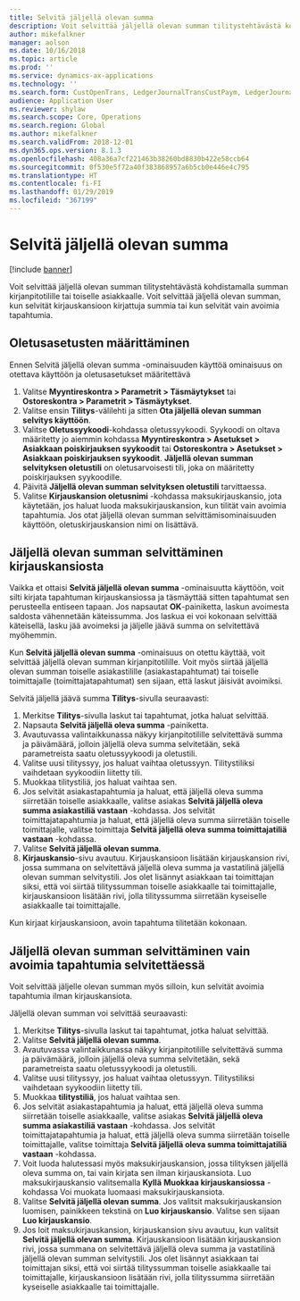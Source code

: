 ```yaml
---
title: Selvitä jäljellä olevan summa
description: Voit selvittää jäljellä olevan summan tilitystehtävästä kohdistamalla summan kirjanpitotilille.
author: mikefalkner
manager: aolson
ms.date: 10/16/2018
ms.topic: article
ms.prod: ''
ms.service: dynamics-ax-applications
ms.technology: ''
ms.search.form: CustOpenTrans, LedgerJournalTransCustPaym, LedgerJournalTransVendPaym, VendOpenTrans
audience: Application User
ms.reviewer: shylaw
ms.search.scope: Core, Operations
ms.search.region: Global
ms.author: mikefalkner
ms.search.validFrom: 2018-12-01
ms.dyn365.ops.version: 8.1.3
ms.openlocfilehash: 408a36a7cf221463b38260bd8830b422e58ccb64
ms.sourcegitcommit: 0f530e5f72a40f383868957a6b5cb0e446e4c795
ms.translationtype: HT
ms.contentlocale: fi-FI
ms.lasthandoff: 01/29/2019
ms.locfileid: "367199"
---
```

# <a name="settle-remainder"></a>Selvitä jäljellä olevan summa

[!include [banner](../includes/banner.md)]

Voit selvittää jäljellä olevan summan tilitystehtävästä kohdistamalla summan kirjanpitotilille tai toiselle asiakkaalle. Voit selvittää jäljellä olevan summan, kun selvität kirjauskansioon kirjattuja summia tai kun selvität vain avoimia tapahtumia.

## <a name="setting-up-defaults"></a>Oletusasetusten määrittäminen 
Ennen Selvitä jäljellä olevan summa -ominaisuuden käyttöä ominaisuus on otettava käyttöön ja oletusasetukset määritettävä

1)  Valitse **Myyntireskontra > Parametrit > Täsmäytykset** tai **Ostoreskontra > Parametrit > Täsmäytykset**.
2)  Valitse ensin **Tilitys**-välilehti ja sitten **Ota jäljellä olevan summan selvitys käyttöön**.
3)  Valitse **Oletussyykoodi**-kohdassa oletussyykoodi. Syykoodi on oltava määritetty jo aiemmin kohdassa **Myyntireskontra > Asetukset > Asiakkaan poiskirjauksen syykoodit** tai **Ostoreskontra > Asetukset > Asiakkaan poiskirjauksen syykoodit**. **Jäljellä olevan summan selvityksen oletustili** on oletusarvoisesti tili, joka on määritetty poiskirjauksen syykoodille.
3)  Päivitä **Jäljellä olevan summan selvityksen oletustili** tarvittaessa.
4)  Valitse **Kirjauskansion oletusnimi** -kohdassa maksukirjauskansio, jota käytetään, jos haluat luoda maksukirjauskansion, kun tilität vain avoimia tapahtumia. Jos otat jäljellä olevan summan selvittämisominaisuuden käyttöön, oletuskirjauskansion nimi on lisättävä.

## <a name="settle-remainder-from-a-journal"></a>Jäljellä olevan summan selvittäminen kirjauskansiosta
Vaikka et ottaisi **Selvitä jäljellä olevan summa** -ominaisuutta käyttöön, voit silti kirjata tapahtuman kirjauskansiossa ja täsmäyttää sitten tapahtumat sen perusteella entiseen tapaan. Jos napsautat **OK**-painiketta, laskun avoimesta saldosta vähennetään käteissumma. Jos laskua ei voi kokonaan selvittää käteisellä, lasku jää avoimeksi ja jäljelle jäävä summa on selvitettävä myöhemmin.

Kun **Selvitä jäljellä olevan summa** -ominaisuus on otettu käyttää, voit selvittää jäljellä olevan summan kirjanpitotilille. Voit myös siirtää jäljellä olevan summan toiselle asiakastilille (asiakastapahtumat) tai toiselle toimittajalle (toimittajatapahtumat) sen sijaan, että laskut jäisivät avoimiksi. 

Selvitä jäljellä jäävä summa **Tilitys**-sivulla seuraavasti:

1)  Merkitse **Tilitys**-sivulla laskut tai tapahtumat, jotka haluat selvittää.
2)  Napsauta **Selvitä jäljellä oleva summa** -painiketta.
3)  Avautuvassa valintaikkunassa näkyy kirjanpitotilille selvitettävä summa ja päivämäärä, jolloin jäljellä oleva summa selvitetään, sekä parametreista saatu oletussyykoodi ja oletustili. 
4)  Valitse uusi tilityssyy, jos haluat vaihtaa oletussyyn. Tilitystiliksi vaihdetaan syykoodiin liitetty tili.
5)  Muokkaa tilitystiliä, jos haluat vaihtaa sen.
6)  Jos selvität asiakastapahtumia ja haluat, että jäljellä oleva summa siirretään toiselle asiakkaalle, valitse asiakas **Selvitä jäljellä oleva summa asiakastiliä vastaan** -kohdassa. Jos selvität toimittajatapahtumia ja haluat, että jäljellä oleva summa siirretään toiselle toimittajalle, valitse toimittaja **Selvitä jäljellä oleva summa toimittajatiliä vastaan** -kohdassa.
6)  Valitse **Selvitä jäljellä olevan summa**.
7)  **Kirjauskansio**-sivu avautuu. Kirjauskansioon lisätään kirjauskansion rivi, jossa summana on selvitettävä jäljellä oleva summa ja vastatilinä jäljellä olevan summan selvitystili. Jos olet lisännyt asiakkaan tai toimittajan siksi, että voi siirtää tilityssumman toiselle asiakkaalle tai toimittajalle, kirjauskansioon lisätään rivi, jolla tilityssumma siirretään kyseiselle asiakkaalle tai toimittajalle.

Kun kirjaat kirjauskansioon, avoin tapahtuma tilitetään kokonaan. 

## <a name="settle-remainder-when-you-are-only-settling-open-transactions"></a>Jäljellä olevan summan selvittäminen vain avoimia tapahtumia selvitettäessä
Voit selvittää jäljelle olevan summan myös silloin, kun selvität avoimia tapahtumia ilman kirjauskansiota.

Jäljellä olevan summan voi selvittää seuraavasti:

1)  Merkitse **Tilitys**-sivulla laskut tai tapahtumat, jotka haluat selvittää.
2)  Valitse **Selvitä jäljellä olevan summa**.
3)  Avautuvassa valintaikkunassa näkyy kirjanpitotilille selvitettävä summa ja päivämäärä, jolloin jäljellä oleva summa selvitetään, sekä parametreista saatu oletussyykoodi ja oletustili. 
4)  Valitse uusi tilityssyy, jos haluat vaihtaa oletussyyn. Tilitystiliksi vaihdetaan syykoodiin liitetty tili.
5)  Muokkaa **tilitystiliä**, jos haluat vaihtaa sen.
6)  Jos selvität asiakastapahtumia ja haluat, että jäljellä oleva summa siirretään toiselle asiakkaalle, valitse asiakas **Selvitä jäljellä oleva summa asiakastiliä vastaan** -kohdassa. Jos selvität toimittajatapahtumia ja haluat, että jäljellä oleva summa siirretään toiselle toimittajalle, valitse toimittaja **Selvitä jäljellä oleva summa toimittajatiliä vastaan** -kohdassa.
7)  Voit luoda halutessasi myös maksukirjauskansion, jossa tilityksen jäljellä oleva summa on, tai vain kirjata sen ilman kirjauskansiota. Luo maksukirjauskansio valitsemalla **Kyllä** **Muokkaa kirjauskansiossa** -kohdassa Voi muokata luomaasi maksukirjauskansiota.
8)  Valitse **Selvitä jäljellä olevan summa**. Jos valitsit maksukirjauskansion luomisen, painikkeen tekstinä on **Luo kirjauskansio**. Valitse sen sijaan **Luo kirjauskansio**.
9)  Jos loit maksukirjauskansion, kirjauskansion sivu avautuu, kun valitsit **Selvitä jäljellä olevan summa**. Kirjauskansioon lisätään kirjauskansion rivi, jossa summana on selvitettävä jäljellä oleva summa ja vastatilinä jäljellä olevan summan selvitystili. Jos olet lisännyt asiakkaan tai toimittajan siksi, että voi siirtää tilityssumman toiselle asiakkaalle tai toimittajalle, kirjauskansioon lisätään rivi, jolla tilityssumma siirretään kyseiselle asiakkaalle tai toimittajalle.
